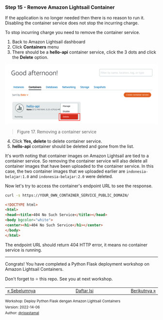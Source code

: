 
### <a name="step-15"></a>Step 15 - Remove Amazon Lightsail Container

If the application is no longer needed then there is no reason to run it. Disabling the container service does not stop the incurring charge.

To stop incurring charge you need to remove the container service.

1. Back to Amazon Lightsail dashboard
2. Click **Containers** menu
3. There should be a **hello-api** container service, click the 3 dots and click the **Delete** option.

[![Lightsail Delete Container Service](https://raw.githubusercontent.com/rioastamal-examples/assets/main/workshop-amazon-lightsail-containers/lab-deploy-nodejs-app/images/lightsail-hello-api-delete.png)](https://raw.githubusercontent.com/rioastamal-examples/assets/main/workshop-amazon-lightsail-containers/lab-deploy-nodejs-app/images/lightsail-hello-api-delete.png)

> Figure 17. Removing a container service

4. Click **Yes, delete** to delete container service.
6. **hello-api** container should be deleted and gone from the list.

It's worth noting that container images on Amazon Lightsail are tied to a container service. So removing the container service will also delete all container images that have been uploaded to the container service. In this case, the two container images that we uploaded earlier are `indonesia-belajar:1.0` and `indonesia-belajar:2.0` were deleted.

Now let's try to access the container's endpoint URL to see the response.

```sh
curl -s https://YOUR_OWN_CONTAINER_SERVICE_PUBLIC_DOMAIN/
```

```html
<!DOCTYPE html>
<html>
<head><title>404 No Such Service</title></head>
<body bgcolor="white">
<center><h1>404 No Such Service</h1></center>
</body>
</html>
```

The endpoint URL should return 404 HTTP error, it means no container service is running.


---

Congrats! You have completed a Python Flask deployment workshop on Amazon Lightsail Containers.

Don't forget to ⭐ this repo. See you at next workshop.

<table border="0" style="width: 100%; display: table;"><tr><td><a href="STEP-14.md">&laquo; Sebelumnya</td><td align="center"><a href="README.md">Daftar Isi</a></td><td align="right"><a href="README.md">Berikutnya &raquo;</a></td></tr></table>

<sup>Workshop: Deploy Python Flask dengan Amazon Lightsail Containers  
Version: 2022-14-06  
Author: [@rioastamal](https://github.com/rioastamal)</sup>
